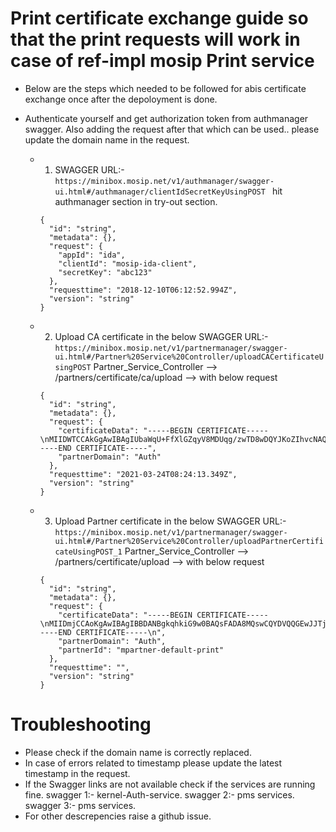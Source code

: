 # Print certificate exchange guide so that the print requests will work in case of ref-impl mosip Print service

* Below are the steps which needed to be followed for abis certificate exchange once after the depoloyment is done.

- Authenticate yourself and get authorization token from authmanager swagger. Also adding the request after that which can be used.. please update the domain name in the request.

  * 1. SWAGGER URL:- ```https://minibox.mosip.net/v1/authmanager/swagger-ui.html#/authmanager/clientIdSecretKeyUsingPOST ```  hit authmanager section in try-out section.
	```
	{
	  "id": "string",
	  "metadata": {},
	  "request": {
	    "appId": "ida",
	    "clientId": "mosip-ida-client",
	    "secretKey": "abc123"
	  },
	  "requesttime": "2018-12-10T06:12:52.994Z",
	  "version": "string"
	}
	```
  * 2. Upload CA certificate in the below SWAGGER URL:- ```https://minibox.mosip.net/v1/partnermanager/swagger-ui.html#/Partner%20Service%20Controller/uploadCACertificateUsingPOST``` Partner_Service_Controller --> /partners/certificate/ca/upload --> with below request
	```
	{
	  "id": "string",
	  "metadata": {},
	  "request": {
	    "certificateData": "-----BEGIN CERTIFICATE-----\nMIIDWTCCAkGgAwIBAgIUbaWqU+FfXlGZqyV8MDUqg/zwTD8wDQYJKoZIhvcNAQEL\nBQAwPDELMAkGA1UEBhMCSU4xCzAJBgNVBAgMAktBMQ4wDAYDVQQKDAVJSUlUQjEQ\nMA4GA1UEAwwHUGFydG5lcjAeFw0yMjAyMDgxMzQ1MzZaFw0zMjAyMDYxMzQ1MzZa\nMDwxCzAJBgNVBAYTAklOMQswCQYDVQQIDAJLQTEOMAwGA1UECgwFSUlJVEIxEDAO\nBgNVBAMMB1BhcnRuZXIwggEiMA0GCSqGSIb3DQEBAQUAA4IBDwAwggEKAoIBAQDK\n5qA9MorCLwCRurxQhC4/lI1XS5odm3pUm4YVvECYhJog4cNgrMxlPBMkKzGmNZw3\nP+WelA19gkBPHjpmP+demNQ8lebvPr3epfLxd7njIHgI6ZUQQf6792E6mja1A/E2\nFqDesLph+np5anpw4HjjipySehVDjZGJYs6zspgW9js0O8Dip7obP0zpK33qHreG\nwaSTajTYrHWkUpuIRMcW5DqGzOv06adw1L5PF9f5AU7c86OkGiRBmc+APqbXv3f9\nkdsACVrw+rmvnzCBeHGeC5rhVVTiPqHZ619odnRLdnZ9QpBQLjaG2ZseweYrfILC\n7FzAJmyytRVj+b1Gv7L5AgMBAAGjUzBRMB0GA1UdDgQWBBT2NPSFlaT+Y1wOzyZO\nYdKH442EwjAfBgNVHSMEGDAWgBT2NPSFlaT+Y1wOzyZOYdKH442EwjAPBgNVHRMB\nAf8EBTADAQH/MA0GCSqGSIb3DQEBCwUAA4IBAQAMf/5CW6ortaNeylXHATa0Ifut\nmkr6F5UXGg3+RmVjXXInBPP5LJnavbubVLXTPwAl3Rd7rZKvJlmhycJ+66798xTe\n5Jyinr8/Gx28hLzfr9U65nLiH/U1eZnAactqGowaH5dxTOHfdXA5VISqS0TLtUMf\nqZm9fZYeuopxCXSigX0rprqU33WEOX/0OKV0pHkFnEt28wahJ2YM0AcPS4n3LVEy\n+8mUGWizK7nOJkyQ/wCX7AtnhaCHnK+L1HmBViQmdfN7yznNUInO4WkcscrVWGWU\nf/SmEphqFj1LaOcYih1hccmJ0fPEOicqgCJ85OLnx9GQqhmnKO7nV87TNVF0\n-----END CERTIFICATE-----",
	    "partnerDomain": "Auth"
	  },
	  "requesttime": "2021-03-24T08:24:13.349Z",
	  "version": "string"
	}
	```
  * 3. Upload Partner certificate in the below SWAGGER URL:- ```https://minibox.mosip.net/v1/partnermanager/swagger-ui.html#/Partner%20Service%20Controller/uploadPartnerCertificateUsingPOST_1``` Partner_Service_Controller --> /partners/certificate/upload --> with below request
	```
	{
	  "id": "string",
	  "metadata": {},
	  "request": {
	    "certificateData": "-----BEGIN CERTIFICATE-----\nMIIDmjCCAoKgAwIBAgIBBDANBgkqhkiG9w0BAQsFADA8MQswCQYDVQQGEwJJTjEL\nMAkGA1UECAwCS0ExDjAMBgNVBAoMBUlJSVRCMRAwDgYDVQQDDAdQYXJ0bmVyMB4X\nDTIyMDIwODEzNDYwNVoXDTMyMDIwNjEzNDYwNVowPDELMAkGA1UEBhMCSU4xCzAJ\nBgNVBAgMAktBMQ4wDAYDVQQKDAVJSUlUQjEQMA4GA1UEAwwHUGFydG5lcjCCASIw\nDQYJKoZIhvcNAQEBBQADggEPADCCAQoCggEBALn5gSqZz2o9sKdtAnuGUlT28E2n\nPMfteIyMBRHxEMQqHC+eyIxUpFYvHYR50oONqCJ8lyytSRqaIQzIZyTtyWTw+3ft\ncW8rcy7za6sgIAcDkf9giEYGlEAQslGfa2xm9DZzUFzKID8ISBLuCTWEaDirrBU4\n6b13x/sIa3zpz3buOnT8B5IcsVsSLaT2obNuJ1UhE3AcUFF0F9WcLQfuGYnzXKqW\nDNfkxcKAGLoJ+RIlx/cXl5WYbwqoYl3wIpqxcJe/+JUf3lNFE3r5Q2+TcUizRDKZ\nZX7yy7H+0ZmEaI1vc6eGuLLE1LzJQDY52+W4LJGK4bnhv4mKgB88c3HSKv0CAwEA\nAaOBpjCBozAJBgNVHRMEAjAAMBEGCWCGSAGG+EIBAQQEAwIEEDAzBglghkgBhvhC\nAQ0EJhYkT3BlblNTTCBHZW5lcmF0ZWQgQ2xpZW50IENlcnRpZmljYXRlMB0GA1Ud\nDgQWBBTd0sTKXbC5CUNwIWIQDLQIRDPrpjAfBgNVHSMEGDAWgBT2NPSFlaT+Y1wO\nzyZOYdKH442EwjAOBgNVHQ8BAf8EBAMCBeAwDQYJKoZIhvcNAQELBQADggEBAEzs\nXqPyhPXU+Ko3s+XQ792jm/mppsAGV4cMLBC6tJECJajAFQGWII4FsEq/nlgjOlUv\nwtQoDEMZhF0DY4HNnru2CYrGmC4iNXCss6OZXpfnjwhWLWaCQOJRE1sIaYGxbz8d\n0dL7t77x2S5+cJLXGPel2HZVHvdKKIi7LoH6JFSyqHU6Iyzj0szYTnJdzBC9ELjC\n8IBwyETd0pQ1w8NE5cxe2jiM3neNO48s2fvpA6BcgUhmIJAIi953PBOdxqqM1b8D\nAQ7A5w8Zz+k61ncXVs0A6PWXKgogqJxTsZ+3X68Z/lTpy8wPz1/yPT80D4jF46wb\nxajUAmH5HcJ5uqAh1vI=\n-----END CERTIFICATE-----\n",
	    "partnerDomain": "Auth",
	    "partnerId": "mpartner-default-print"
	  },
	  "requesttime": "",
	  "version": "string"
	}

# Troubleshooting

- Please check if the domain name is correctly replaced.
- In case of errors related to timestamp please update the latest timestamp in the request.
- If the Swagger links are not available check if the services are running fine. 
	swagger 1:- kernel-Auth-service.
	swagger 2:- pms services.
	swagger 3:- pms services.
- For other descrepencies raise a github issue.
